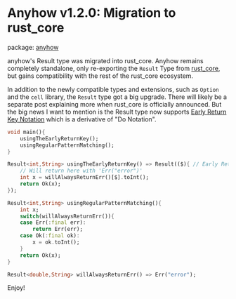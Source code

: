 # Anyhow v1.2.0: Migration to rust_core

package: [anyhow](https://pub.dev/packages/anyhow)

anyhow's Result type was migrated into rust_core. Anyhow remains completely standalone, only re-exporting the `Result` Type from [rust_core](https://pub.dev/packages/rust_core), but gains compatibility with the rest of the rust_core ecosystem.

In addition to the newly compatible types and extensions, such as `Option` and the `cell` library, the `Result` type got a big upgrade. There will likely be a separate post explaining more when rust_core is officially announced. But the big news I want to mention is the Result type now supports [Early Return Key Notation](https://mcmah309.github.io/rust_core/libs/result/result.html#early-return-key-notation) which is a derivative of "Do Notation".

```dart
void main(){
    usingTheEarlyReturnKey();
    usingRegularPatternMatching();
}

Result<int,String> usingTheEarlyReturnKey() => Result(($){ // Early Return Key
    // Will return here with 'Err("error")'
    int x = willAlwaysReturnErr()[$].toInt();
    return Ok(x);
});

Result<int,String> usingRegularPatternMatching(){
    int x;
    switch(willAlwaysReturnErr()){
    case Err(:final err):
        return Err(err);
    case Ok(:final ok):
        x = ok.toInt();
    }
    return Ok(x);
}

Result<double,String> willAlwaysReturnErr() => Err("error");
```
Enjoy!
